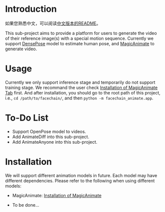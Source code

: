 
# Introduction

如果您熟悉中文，可以阅读[中文版本的README](./README_ZH.md)。

This sub-project aims to provide a platform for users to generate the video of their reference image(s) with a special motion sequence. Currently we support [DensePose](https://densepose.org/) model to estimate human pose, and [MagicAnimate](https://showlab.github.io/magicanimate/) to generate video.

# Usage

Currently we only support inference stage and temporarily do not support training stage. We recommand the user check [Installation of MagicAnimate Tab](./resources/MagicAnimate/installation_for_magic_animate.md) first. And after installation, you should go to the root path of this project, i.e., `cd /path/to/facechain/`, and then `python -m facechain_animate.app`.

# To-Do List
- Support OpenPose model to videos.
- Add AnimateDiff into this sub-project.
- Add AnimateAnyone into this sub-project.

# Installation

We will support different animation models in future. Each model may have different dependencies. Please refer to the following when using different models:

- MagicAnimate: [Installation of MagicAnimate](./resources/MagicAnimate/installation_for_magic_animate.md)

- To be done...

